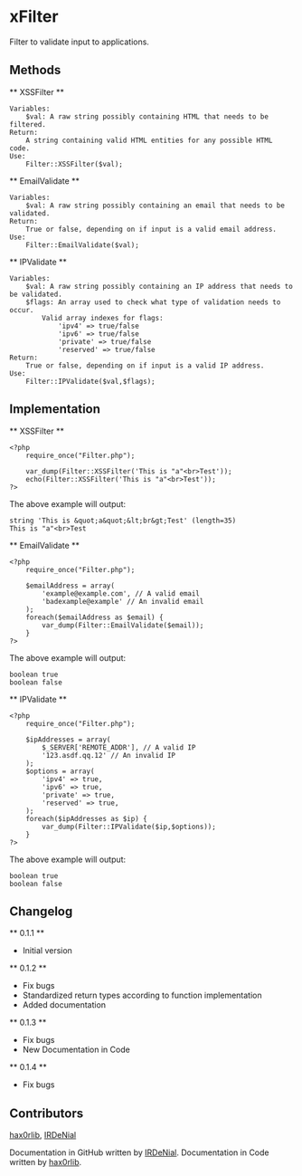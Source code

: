 # xFilter

Filter to validate input to applications.

## Methods

** XSSFilter **
```
Variables:
    $val: A raw string possibly containing HTML that needs to be filtered.
Return:
    A string containing valid HTML entities for any possible HTML code.
Use:
    Filter::XSSFilter($val);
```

** EmailValidate **
```
Variables:
    $val: A raw string possibly containing an email that needs to be validated.
Return:
    True or false, depending on if input is a valid email address.
Use:
    Filter::EmailValidate($val);
```

** IPValidate **
```
Variables:
    $val: A raw string possibly containing an IP address that needs to be validated.
    $flags: An array used to check what type of validation needs to occur.
        Valid array indexes for flags:
            'ipv4' => true/false
            'ipv6' => true/false
            'private' => true/false
            'reserved' => true/false
Return:
    True or false, depending on if input is a valid IP address.
Use:
    Filter::IPValidate($val,$flags);
```

## Implementation

** XSSFilter **
```
<?php 
    require_once("Filter.php");

    var_dump(Filter::XSSFilter('This is "a"<br>Test'));
    echo(Filter::XSSFilter('This is "a"<br>Test'));
?>
```
The above example will output:
```
string 'This is &quot;a&quot;&lt;br&gt;Test' (length=35)
This is "a"<br>Test
```

** EmailValidate **
```
<?php 
    require_once("Filter.php");

    $emailAddress = array(
        'example@example.com', // A valid email
        'badexample@example' // An invalid email
    );
    foreach($emailAddress as $email) {
        var_dump(Filter::EmailValidate($email));
    }
?>
```
The above example will output:
```
boolean true
boolean false
```

** IPValidate **
```
<?php 
    require_once("Filter.php");

    $ipAddresses = array(
        $_SERVER['REMOTE_ADDR'], // A valid IP
        '123.asdf.qq.12' // An invalid IP
    );
    $options = array(
        'ipv4' => true,
        'ipv6' => true,
        'private' => true,
        'reserved' => true,
    );
    foreach($ipAddresses as $ip) {
        var_dump(Filter::IPValidate($ip,$options));
    }
?>
```
The above example will output:
```
boolean true
boolean false
```

## Changelog
** 0.1.1 **
* Initial version

** 0.1.2 **
* Fix bugs
* Standardized return types according to function implementation
* Added documentation

** 0.1.3 **
* Fix bugs
* New Documentation in Code

** 0.1.4 **
* Fix bugs

## Contributors

[hax0rlib](https://github.com/hax0rlib), [IRDeNial](https://github.com/IRDeNial)

Documentation in GitHub written by [IRDeNial](https://github.com/IRDeNial).
Documentation in Code written by [hax0rlib](https://github.com/hax0rlib).
